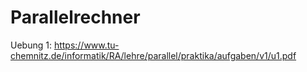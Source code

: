 # Parallelrechner

Uebung 1: https://www.tu-chemnitz.de/informatik/RA/lehre/parallel/praktika/aufgaben/v1/u1.pdf
